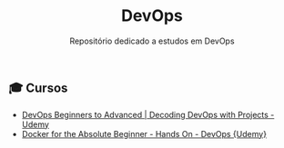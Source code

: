 <div align="center">
  
# DevOps

Repositório dedicado a estudos em DevOps

</div>

<br>

## 🎓 Cursos

+ [DevOps Beginners to Advanced | Decoding DevOps with Projects - Udemy](https://www.udemy.com/course/decodingdevops/?ranMID=39197&ranEAID=JVFxdTr9V80&ranSiteID=JVFxdTr9V80-2WNECp80eE4fRlVsF0DYBg&LSNPUBID=JVFxdTr9V80&utm_source=aff-campaign&utm_medium=udemyads)
+ [Docker for the Absolute Beginner - Hands On - DevOps {Udemy}](https://www.udemy.com/course/learn-docker/?ranMID=39197&ranEAID=JVFxdTr9V80&ranSiteID=JVFxdTr9V80-tKGcijQTa7CYgUEhdXUTGg&LSNPUBID=JVFxdTr9V80&utm_source=aff-campaign&utm_medium=udemyads)

